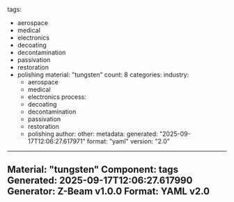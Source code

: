 tags:
  - aerospace
  - medical
  - electronics
  - decoating
  - decontamination
  - passivation
  - restoration
  - polishing
material: "tungsten"
count: 8
categories:
  industry:
    - aerospace
    - medical
    - electronics
  process:
    - decoating
    - decontamination
    - passivation
    - restoration
    - polishing
  author:
  other:
metadata:
  generated: "2025-09-17T12:06:27.617971"
  format: "yaml"
  version: "2.0"

---
Material: "tungsten"
Component: tags
Generated: 2025-09-17T12:06:27.617990
Generator: Z-Beam v1.0.0
Format: YAML v2.0
---
